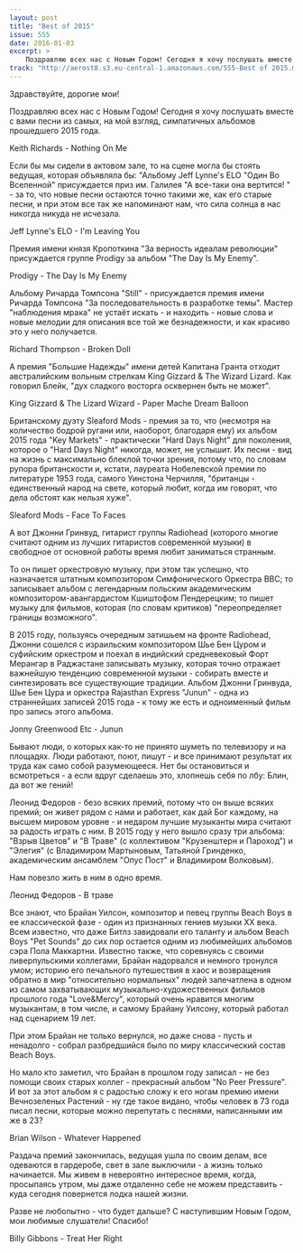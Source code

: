 ```yaml
---
layout: post
title: "Best of 2015"
issue: 555
date: 2016-01-03
excerpt: >
    Поздравляю всех нас с Новым Годом! Сегодня я хочу послушать вместе с вами песни из самых, на мой взгляд, симпатичных альбомов прошедшего 2015 года.
track: "http://aerost8.s3.eu-central-1.amazonaws.com/555-Best of 2015.mp3"
---
```


Здравствуйте, дорогие мои!

Поздравляю всех нас с Новым Годом! Сегодня я хочу послушать вместе с вами песни из самых, на мой взгляд, симпатичных альбомов прошедшего 2015 года.

Keith Richards - Nothing On Me

Если бы мы сидели в актовом зале, то на сцене могла бы стоять ведущая, которая объявляла бы: "Альбому Jeff Lynne's ELO "Один Во Вселенной" присуждается приз им. Галилея "А все-таки она вертится! " - за то, что новые песни остаются точно такими же, как его старые песни, и при этом все так же напоминают нам, что сила солнца в нас никогда никуда не исчезала.

Jeff Lynne's ELO - I'm Leaving You

Премия имени князя Кропоткина "За верность идеалам революции" присуждается группе Prodigy за альбом "The Day Is My Enemy".

Prodigy - The Day Is My Enemy

Альбому Ричарда Томпсона "Still" - присуждается премия имени Ричарда Томпсона "За последовательность в разработке темы". Мастер "наблюдения мрака" не устаёт искать - и находить - новые слова и новые мелодии для описания все той же безнадежности, и как красиво это у него получается.

Richard Thompson - Broken Doll

А премия "Большие Надежды" имени детей Капитана Гранта отходит австралийским вольным стрелкам King Gizzard & The Wizard Lizard. Как говорил Блейк, "дух сладкого восторга осквернен быть не может".

King Gizzard & The Lizard Wizard - Paper Mache Dream Balloon

Британскому дуэту Sleaford Mods - премия за то, что (несмотря на количество бодрой ругани или, наоборот, благодаря ему) их альбом 2015 года "Key Markets" - практически "Hard Days Night" для поколения, которое о "Нard Days Night" никогда, может, не услышит. Их песни - вид на жизнь с максимально блеклой точки зрения, потому что, по словам рупора британскости и, кстати, лауреата Нобелевской премии по литературе 1953 года, самого Уинстона Черчилля, "британцы - единственный народ на свете, который любит, когда им говорят, что дела обстоят как нельзя хуже".

Sleaford Mods - Face To Faces

А вот Джонни Гринвуд, гитарист группы Radiohead (которого многие считают одним из лучших гитаристов современной музыки) в свободное от основной работы время любит заниматься странным.

То он пишет оркестровую музыку, при этом так успешно, что назначается штатным композитором Симфонического Оркестра BBC; то записывает альбом с легендарным польским академическим композитором-авангардистом Кшиштофом Пендерецким; то пишет музыку для фильмов, которая (по словам критиков) "переопределяет границы возможного".

В 2015 году, пользуясь очередным затишьем на фронте Radiohead, Джонни сошелся с израильским композитором Шье Бен Цуром и суфийским оркестром и поехал в индийский средневековый Форт Мерангар в Раджастане записывать музыку, которая точно отражает важнейшую тенденцию современной музыки - собирать вместе и синтезировать все существующие традиции. Альбом Джонни Гринвуда, Шье Бен Цура и оркестра Rajasthan Express "Junun" - одна из страннейших записей 2015 года - к тому же есть и одноименный фильм про запись этого альбома.

Jonny Greenwood Etc - Junun

Бывают люди, о которых как-то не принято шуметь по телевизору и на площадях. Люди работают, поют, пишут - и все принимают результат их труда как само собой разумеющееся. Нет бы остановиться и всмотреться - а если вдруг сделаешь это, хлопнешь себя по лбу: Блин, да вот же гений!

Леонид Федоров - безо всяких премий, потому что он выше всяких премий; он живет рядом с нами и работает, как дай Бог каждому, на высшем мировом уровне - и недаром лучшие музыканты мира считают за радость играть с ним. В 2015 году у него вышло сразу три альбома: "Взрыв Цветов" и "В Траве" (с коллективом "Крузенштерн и Пароход") и "Элегия" (с Владимиром Мартыновым, Татьяной Гринденко, академическим ансамблем "Опус Пост" и Владимиром Волковым).

Нам повезло жить в ним в одно время.

Леонид Федоров - В траве

Все знают, что Брайан Уилсон, композитор и певец группы Beach Boys в ее классической фазе - один из признанных гениев музыки XX века. Всем известно, что даже Битлз завидовали его таланту и альбом Beach Boys "Pet Sounds" до сих пор остается одним из любимейших альбомов сэра Пола Маккартни. Известно также, что соревнуясь с своими ливерпульскими коллегами, Брайан надорвался и немного тронулся умом; историю его печального путешествия в хаос и возвращения обратно в мир "относительно нормальных" людей запечатлена в одном из самом захватывающих музыкально-художественных фильмов прошлого года "Love&Mercy", который очень нравится многим музыкантам, в том числе, и самому Брайану Уилсону, который работал над сценарием 19 лет.

При этом Брайан не только вернулся, но даже снова - пусть и ненадолго - собрал разбредшийся было по миру классический состав Beach Boys.

Но мало кто заметил, что Брайан в прошлом году записал - не без помощи своих старых коллег - прекрасный альбом "No Peer Pressure". И вот за этот альбом я с радостью сложу к его ногам премию имени Вечнозеленых Растений - ну где такое видано, чтобы человек в 73 года писал песни, которые можно перепутать с песнями, написанными им же в 23?

Brian Wilson - Whatever Happened

Раздача премий закончилась, ведущая ушла по своим делам, все одеваются в гардеробе, свет в зале выключили - а жизнь только начинается. Мы живем в невероятно интересное время, когда, просыпаясь утром, мы даже отдаленно себе не можем представить - куда сегодня повернется лодка нашей жизни.

Разве не любопытно - что будет дальше? С наступившим Новым Годом, мои любимые слушатели! Спасибо!

Billy Gibbons - Treat Her Right
